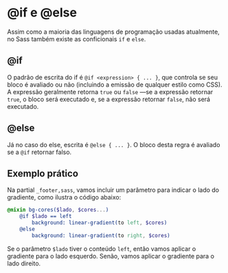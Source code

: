 # @if e @else

Assim como a maioria das linguagens de programação usadas atualmente, no Sass também existe as conficionais `if` e `else`.

## @if

O padrão de escrita do if é `@if <expression> { ... }`, que controla se seu bloco é avaliado ou não (incluindo a emissão de qualquer estilo como CSS). A expressão geralmente retorna `true` ou `false` —se a expressão retornar `true`, o bloco será executado e, se a expressão retornar `false`, não será executado.

## @else

Já no caso do else, escrita é `@else { ... }`. O bloco desta regra é avaliado se a `@if` retornar falso.

## Exemplo prático

Na partial `_footer,sass`, vamos incluir um parâmetro para indicar o lado do gradiente, como ilustra o código abaixo:

```scss
@mixin bg-cores($lado, $cores...)
    @if $lado == left
        background: linear-gradient(to left, $cores)
    @else 
        background: linear-gradient(to right, $cores)
```

Se o parâmetro `$lado` tiver o conteúdo `left`, então vamos aplicar o gradiente para o lado esquerdo. Senão, vamos aplicar o gradiente para o lado direito.